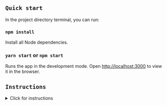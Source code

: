 ## `Quick start`

In the project directory terminal, you can run:

### `npm install`

Install all Node dependencies.

### `yarn start` or `npm start`

Runs the app in the development mode.
Open [http://localhost:3000](http://localhost:3000) to view it in the browser.

## `Instructions`

<details>
  <summary>Click for instructions</summary>

## `Overview:`

- [x] Build a React UI interface that closely resembles the Search & Filter UI of this site: https://plexuss.com

- [x] The UI should properly manipulate rendered data of the Post model from this dummy data api: https://dummyapi.io/docs/models

Feel free to use React-based design and UI libraries to rapidly prototype.
Be ready to discuss why you chose them.

## `UI should include:`

- [x] A Single Text Search Input that filters table for any matching text across Owner, Text, Tags data
- [x] Simple dropdown menus
- [x] A slider UI to filter for minimum # of Likes
- [x] Selectable Filter for owner (multi-select - button/checkbox/radio/select input)
- [x] Selectable Filter for tags (multi-select - button/checkbox/radio/select input)

All filters including the Search input’s string match should be additive.

Use Case Example:

- If user sets [Minimum Likes] filter slider to 10, then only posts with 10 or more likes should be shown.
- Then if user selects [owner filter] to “Joe Smith”, then only Joe Smith posts with 10 or more likes should be shown.
- Then if user searches for “Foobar” in the [search input], then only Joe Smith posts with 10 or more likes AND Text or Tags that include “Foobar” should be shown
- Then if user selects “Tag 1” and “Tag 2” in the [tag filter], then then only Joe Smith posts with 10 or more likes AND Text or Tags that include “Foobar” AND Tags that include both Tag 1 and Tag 2 should be shown

NOTE: The order that a user selects filters should not matter

## `Bonus`

- [x] Show off UX design capabilities
- [x] Lazy load data below view screen on scroll
- [x] Clear All Filters Btn
- [x] Optimize code or be ready to discuss Optimization improvements you would make if allowed more time.
- [x] Launch mini-app on live URL

</details>
